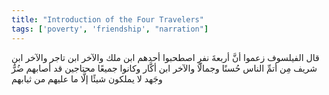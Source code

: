 ```yaml
---
title: "Introduction of the Four Travelers"
tags: ['poverty', 'friendship', "narration"]
---
```


 قال الفيلسوف زعموا أنَّ أربعةَ نفرٍ اصطحبوا أحدهم ابن ملك والآخر ابن تاجر والآخر ابن شريف مِن أتمِّ الناس حُسنًا وجمالًا والآخر ابن أكَّار وكانوا جميعًا محتاجين قد أصابهم ضُرٌّ وجَهد لا يملكون شيئًا إلَّا ما عليهم من ثيابهم
